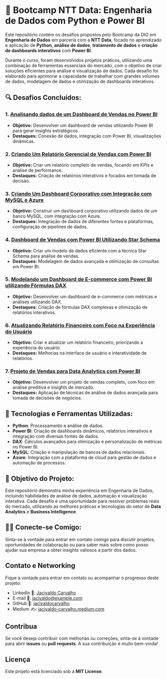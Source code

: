 # 🚀 **Bootcamp NTT Data: Engenharia de Dados com Python e Power BI**

Este repositório contém os desafios propostos pelo Bootcamp da DIO em **Engenharia de Dados** em parceria com a **NTT Data**, focado no aprendizado e aplicação de **Python**, **análise de dados**, **tratamento de dados** e **criação de dashboards interativos** com **Power BI**.

Durante o curso, foram desenvolvidos projetos práticos, utilizando uma combinação de ferramentas essenciais do mercado, com o objetivo de criar soluções eficientes para análise e visualização de dados. Cada desafio foi elaborado para aprimorar a capacidade de trabalhar com grandes volumes de dados, modelagem de dados e otimização de dashboards interativos.

## 🔍 Desafios Concluídos:

### 1. [**Analisando dados de um Dashboard de Vendas no Power BI**](PowerBI/Desafio1/)
   - **Objetivo:** Desenvolver um dashboard de vendas utilizando Power BI para gerar insights estratégicos.
   - **Destaques:** Conexão de dados, integração com Power BI, visualizações dinâmicas.

### 2. [**Criando Um Relatório Gerencial de Vendas com Power BI**](PowerBI/Desafio2/)
   - **Objetivo:** Criar um relatório completo de vendas, focando em KPIs e análise de performance.
   - **Destaques:** Criação de relatórios interativos e focados em tomada de decisão.

### 3. [**Criando Um Dashboard Corporativo com Integração com MySQL e Azure**](PowerBI/Desafio3/)
   - **Objetivo:** Construir um dashboard corporativo utilizando dados de um banco MySQL, com integração com Azure.
   - **Destaques:** Integração de dados de diferentes fontes e plataformas, configuração de pipelines de dados.

### 4. [**Dashboard de Vendas com Power BI Utilizando Star Schema**](PowerBI/Desafio4/)
   - **Objetivo:** Criar um modelo de dados eficiente com a técnica Star Schema para análise de vendas.
   - **Destaques:** Modelagem de dados avançada e otimização de consultas em Power BI.

### 5. [**Modelando um Dashboard de E-commerce com Power BI utilizando Fórmulas DAX**](PowerBI/Desafio5/)
   - **Objetivo:** Desenvolver um dashboard de e-commerce com métricas e análises utilizando DAX.
   - **Destaques:** Criação de fórmulas DAX complexas e otimização de relatórios interativos.

### 6. [**Atualizando Relatório Financeiro com Foco na Experiência do Usuário**](PowerBI/Desafio6/)
   - **Objetivo:** Criar e atualizar um relatório financeiro, priorizando a experiência do usuário.
   - **Destaques:** Melhorias na interface de usuário e interatividade de relatórios.

### 7. [**Projeto de Vendas para Data Analytics com Power BI**](PowerBI/Desafio7/)
   - **Objetivo:** Desenvolver um projeto de vendas completo, com foco em análise preditiva e insights de mercado.
   - **Destaques:** Aplicação de técnicas de análise de dados avançada para tomada de decisões de negócios.


## 🔧 Tecnologias e Ferramentas Utilizadas:

- **Python**: Processamento e análise de dados.
- **Power BI**: Criação de dashboards dinâmicos, relatórios interativos e integração com diversas fontes de dados.
- **DAX**: Cálculos avançados para otimização e personalização de métricas no Power BI.
- **MySQL**: Criação e manipulação de bancos de dados relacionais.
- **Azure**: Integração com a plataforma de cloud para gestão de dados e automação de processos.


## 🎯 Objetivo do Projeto:

Este repositório demonstra minha experiência em Engenharia de Dados, incluindo habilidades de análise de dados, automação e visualização interativa. Cada desafio é uma oportunidade para resolver problemas reais do mercado, utilizando as melhores práticas e tecnologias do setor de **Data Analytics** e **Business Intelligence**.


## 👨‍💻 Conecte-se Comigo:
Sinta-se à vontade para entrar em contato comigo para discutir projetos, oportunidades de colaboração ou para saber mais sobre como posso ajudar sua empresa a obter insights valiosos a partir dos dados.


## Contato e Networking

Fique à vontade para entrar em contato ou acompanhar o progresso deste projeto:

- LinkedIn 👔: [Jacivaldo Carvalho](https://www.linkedin.com/in/jacivaldo-carvalho)
- E-mail 📧: [jacivaldo@example.com](mailto:jacivaldo@example.com)
- GitHub 🐙: [jacivaldocarvalho](https://github.com/jacivaldocarvalho)
- Medium ✍️: [jacivaldo-carvalho.medium.com](https://jacivaldo-carvalho.medium.com)


## Contribua

Se você deseja contribuir com melhorias ou correções, sinta-se à vontade para abrir **issues** ou **pull requests**. A sua contribuição é muito bem-vinda! 


## Licença

Este projeto está licenciado sob a **MIT License**.
